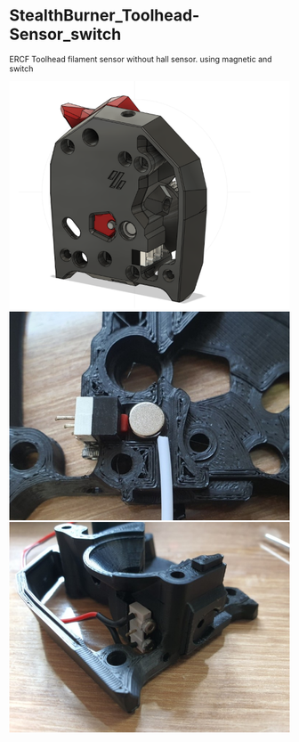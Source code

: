 # StealthBurner_Toolhead-Sensor_switch
ERCF Toolhead filament sensor without hall sensor. using magnetic and switch


![Image of ERCF Toolheadsensor](https://github.com/pure100kim/StealthBurner_Toolhead-Sensor_switch/blob/main/Picture/voron%20stealthburner_mag_switch.png)
![Image of ERCF Toolheadsensor](https://github.com/pure100kim/StealthBurner_Toolhead-Sensor_switch/blob/main/Picture/stealthburner_inside.jpg)
![Image of ERCF Toolheadsensor](https://github.com/pure100kim/StealthBurner_Toolhead-Sensor_switch/blob/main/Picture/stealthburner_assembly.jpg)

